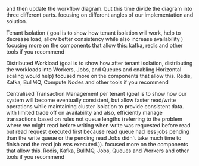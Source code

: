 and then update the workflow diagram. but this time divide the diagram into three different parts. focusing on different angles of our implementation and solution. 

Tenant Isolation ( goal is to show how tenant isolation will work, help to decrease load, allow better consistency while also increase availability ) focusing more on the components that allow this: kafka, redis and other tools if you recommend

Distributed Workload (goal is to show how after tenant isolation, distributing the workloads into Workers, Jobs, and Queues and enabling Horizontal scaling would help) focused more on the components that allow this. Redis, Kafka, BullMQ, Compute Nodes and other tools if you recommend

Centralised  Transaction Management per tenant (goal is to show how our system will become eventually consistent, but allow faster read/write operations while maintaining cluster isolation to provide consistent data. with limited trade off on availability and also, efficiently manage transactions based on rules not queue lengths (referring to the problem where we might read before writing when write was requested before read but read request executed first because read queue had less jobs pending than the write queue or the pending read Jobs didn't take much time to finish and the read job was executed.)). focused more on the components that allow this. Redis, Kafka, BullMQ, Jobs, Queues and Workers and other tools if you recommend
